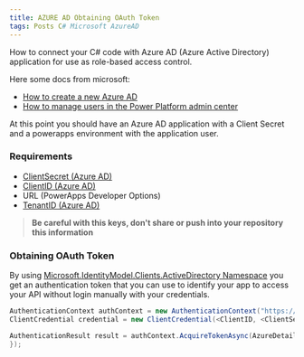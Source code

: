 ```yaml
---
title: AZURE AD Obtaining OAuth Token
tags: Posts C# Microsoft AzureAD
---
```


How to connect your C# code with Azure AD (Azure Active Directory) application for use as role-based access control.
<!--more-->

Here some docs from microsoft:

- [How to create a new Azure AD](https://docs.microsoft.com/en-us/azure/active-directory/develop/howto-create-service-principal-portal)
- [How to manage users in the Power Platform admin center](https://docs.microsoft.com/en-us/power-platform/admin/manage-application-users)

At this point you should have an Azure AD application with a Client Secret and a powerapps environment with the application user.

 


### Requirements 
- [ClientSecret (Azure AD)](/assets/images/posts/AzureADOAuth/secretid.png)
- [ClientID (Azure AD)](/assets/images/posts/AzureADOAuth/clientid.png)
- URL (PowerApps Developer Options)
- [TenantID (Azure AD)](/assets/images/posts/AzureADOAuth/clientid.png)


> **Be careful with this keys, don't share or push into your repository this information**

### Obtaining OAuth Token
By using [Microsoft.IdentityModel.Clients.ActiveDirectory Namespace](https://docs.microsoft.com/en-us/dotnet/api/microsoft.identitymodel.clients.activedirectory?view=azure-dotnet)  you get an authentication token that you can use to identify your app to access your API without login manually with your credentials.
 


```c#
AuthenticationContext authContext = new AuthenticationContext("https://login.microsoftonline.com/" + <TenatID>);
ClientCredential credential = new ClientCredential(<ClientID, <ClientSecret>);

AuthenticationResult result = authContext.AcquireTokenAsync(AzureDetails.url, credential).Result;
});
```

